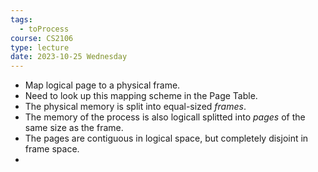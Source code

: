 ```yaml
---
tags:
  - toProcess
course: CS2106
type: lecture
date: 2023-10-25 Wednesday
---
```

- Map logical page to a physical frame.
- Need to look up this mapping scheme in the Page Table.
- The physical memory is split into equal-sized *frames*.
- The memory of the process is also logicall splitted into *pages* of the same size as the frame.
- The pages are contiguous in logical space, but completely disjoint in frame space.
- 

